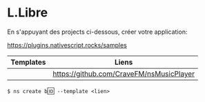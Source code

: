# L.Libre

En s'appuyant des projects ci-dessous, créer votre application:

https://plugins.nativescript.rocks/samples

| Templates | Liens                                   | 
|----------|------------------------------------------|
|          | https://github.com/CraveFM/nsMusicPlayer |

`$ ns create b`:id:` --template <lien>`



